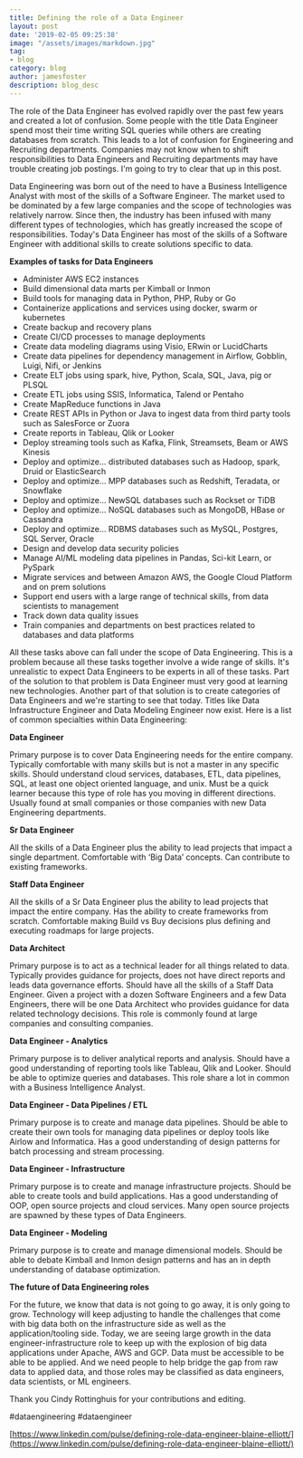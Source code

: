```yaml
---
title: Defining the role of a Data Engineer
layout: post
date: '2019-02-05 09:25:38'
image: "/assets/images/markdown.jpg"
tag:
- blog
category: blog
author: jamesfoster
description: blog_desc
---
```


The role of the Data Engineer has evolved rapidly over the past few years and created a lot of confusion. Some people with the title Data Engineer spend most their time writing SQL queries while others are creating databases from scratch. This leads to a lot of confusion for Engineering and Recruiting departments. Companies may not know when to shift responsibilities to Data Engineers and Recruiting departments may have trouble creating job postings. I'm going to try to clear that up in this post.

Data Engineering was born out of the need to have a Business Intelligence Analyst with most of the skills of a Software Engineer. The market used to be dominated by a few large companies and the scope of technologies was relatively narrow. Since then, the industry has been infused with many different types of technologies, which has greatly increased the scope of responsibilities. Today's Data Engineer has most of the skills of a Software Engineer with additional skills to create solutions specific to data.

**Examples of tasks for Data Engineers**
* Administer AWS EC2 instances
* Build dimensional data marts per Kimball or Inmon
* Build tools for managing data in Python, PHP, Ruby or Go
* Containerize applications and services using docker, swarm or kubernetes
* Create backup and recovery plans
* Create CI/CD processes to manage deployments
* Create data modeling diagrams using Visio, ERwin or LucidCharts
* Create data pipelines for dependency management in Airflow, Gobblin, Luigi, Nifi, or Jenkins
* Create ELT jobs using spark, hive, Python, Scala, SQL, Java, pig or PLSQL
* Create ETL jobs using SSIS, Informatica, Talend or Pentaho
* Create MapReduce functions in Java
* Create REST APIs in Python or Java to ingest data from third party tools such as SalesForce or Zuora
* Create reports in Tableau, Qlik or Looker
* Deploy streaming tools such as Kafka, Flink, Streamsets, Beam or AWS Kinesis
* Deploy and optimize... distributed databases such as Hadoop, spark, Druid or ElasticSearch
* Deploy and optimize... MPP databases such as Redshift, Teradata, or Snowflake
* Deploy and optimize... NewSQL databases such as Rockset or TiDB
* Deploy and optimize... NoSQL databases such as MongoDB, HBase or Cassandra
* Deploy and optimize... RDBMS databases such as MySQL, Postgres, SQL Server, Oracle
* Design and develop data security policies
* Manage AI/ML modeling data pipelines in Pandas, Sci-kit Learn, or PySpark
* Migrate services and between Amazon AWS, the Google Cloud Platform and on prem solutions
* Support end users with a large range of technical skills, from data scientists to management
* Track down data quality issues
* Train companies and departments on best practices related to databases and data platforms

All these tasks above can fall under the scope of Data Engineering. This is a problem because all these tasks together involve a wide range of skills. It's unrealistic to expect Data Engineers to be experts in all of these tasks. Part of the solution to that problem is Data Engineer must very good at learning new technologies. Another part of that solution is to create categories of Data Engineers and we're starting to see that today. Titles like Data Infrastructure Engineer and Data Modeling Engineer now exist. Here is a list of common specialties within Data Engineering:

**Data Engineer**

Primary purpose is to cover Data Engineering needs for the entire company. Typically comfortable with many skills but is not a master in any specific skills. Should understand cloud services, databases, ETL, data pipelines, SQL, at least one object oriented language, and unix. Must be a quick learner because this type of role has you moving in different directions. Usually found at small companies or those companies with new Data Engineering departments.

**Sr Data Engineer**

All the skills of a Data Engineer plus the ability to lead projects that impact a single department. Comfortable with ‘Big Data’ concepts. Can contribute to existing frameworks.

**Staff Data Engineer**

All the skills of a Sr Data Engineer plus the ability to lead projects that impact the entire company. Has the ability to create frameworks from scratch. Comfortable making Build vs Buy decisions plus defining and executing roadmaps for large projects.

**Data Architect**

Primary purpose is to act as a technical leader for all things related to data. Typically provides guidance for projects, does not have direct reports and leads data governance efforts. Should have all the skills of a Staff Data Engineer. Given a project with a dozen Software Engineers and a few Data Engineers, there will be one Data Architect who provides guidance for data related technology decisions. This role is commonly found at large companies and consulting companies.

**Data Engineer - Analytics**

Primary purpose is to deliver analytical reports and analysis. Should have a good understanding of reporting tools like Tableau, Qlik and Looker. Should be able to optimize queries and databases. This role share a lot in common with a Business Intelligence Analyst.

**Data Engineer - Data Pipelines / ETL**

Primary purpose is to create and manage data pipelines. Should be able to create their own tools for managing data pipelines or deploy tools like Airlow and Informatica. Has a good understanding of design patterns for batch processing and stream processing.

**Data Engineer - Infrastructure**

Primary purpose is to create and manage infrastructure projects. Should be able to create tools and build applications. Has a good understanding of OOP, open source projects and cloud services. Many open source projects are spawned by these types of Data Engineers.

**Data Engineer - Modeling**

Primary purpose is to create and manage dimensional models. Should be able to debate Kimball and Inmon design patterns and has an in depth understanding of database optimization.

**The future of Data Engineering roles**

For the future, we know that data is not going to go away, it is only going to grow. Technology will keep adjusting to handle the challenges that come with big data both on the infrastructure side as well as the application/tooling side. Today, we are seeing large growth in the data engineer-infrastructure role to keep up with the explosion of big data applications under Apache, AWS and GCP. Data must be accessible to be able to be applied. And we need people to help bridge the gap from raw data to applied data, and those roles may be classified as data engineers, data scientists, or ML engineers.

Thank you Cindy Rottinghuis for your contributions and editing.

#dataengineering #dataengineer

[https://www.linkedin.com/pulse/defining-role-data-engineer-blaine-elliott/](https://www.linkedin.com/pulse/defining-role-data-engineer-blaine-elliott/)